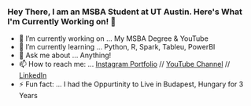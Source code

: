 ### Hey There, I am an MSBA Student at UT Austin. Here's What I'm Currently Working on! 👋


- 🔭 I’m currently working on ... My MSBA Degree & YouTube
- 🌱 I’m currently learning ... Python, R, Spark, Tableu, PowerBI
- 💬 Ask me about ... Anything!
- 📫 How to reach me: ... [Instagram Portfolio](http://instagram.com/ad_sony) // [YouTube Channel](Http://bit.do/MangoTalks) // [LinkedIn](http://LinkedIn.com/in/adsayyed)
- ⚡ Fun fact: ... I had the Oppurtinity to Live in Budapest, Hungary for 3 Years

